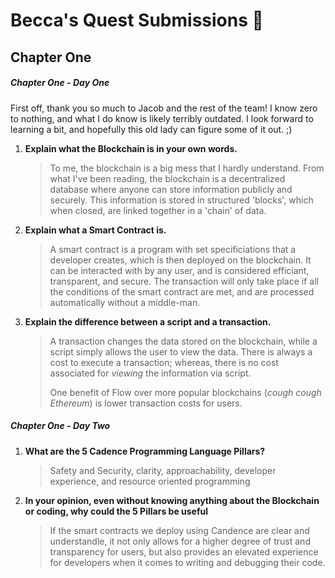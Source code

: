 # Becca's Quest Submissions 🥂

## Chapter One
##### Chapter One - Day One
First off, thank you so much to Jacob and the rest of the team! I know zero to nothing, and what I do know is likely terribly outdated. I look forward to learning a bit, and hopefully this old lady can figure some of it out. ;)
<ol>
 <li><b>Explain what the Blockchain is in your own words.</b>
   <blockquote>
    <p>To me, the blockchain is a big mess that I hardly understand. From what I've been reading, the blockchain is a decentralized database where anyone can store information publicly and securely. This information is stored in structured 'blocks', which when closed, are linked together in a 'chain' of data.</p>
   </blockquote>
  
 <li><b>Explain what a Smart Contract is.</b>
   <blockquote>
    <p>A smart contract is a program with set specificiations that a developer creates, which is then deployed on the blockchain. It can be interacted with by any user, and is considered efficiant, transparent, and secure. The transaction will only take place if all the conditions of the smart contract are met, and are processed automatically without a middle-man.</p>
   </blockquote>
   
   <li><b>Explain the difference between a script and a transaction.</b>
  <blockquote>
    <p>A transaction changes the data stored on the blockchain, while a script simply allows the user to view the data. There is always a cost to execute a transaction; whereas, there is no cost associated for <i>viewing</i> the information via script.</p> One benefit of Flow over more popular blockchains (<i>cough cough Ethereum</i>) is lower transaction costs for users. 
   </blockquote>
    

  </li>
</ol>

##### Chapter One - Day Two
<ol>
  <li><b>What are the 5 Cadence Programming Language Pillars?</b>
    <blockquote>
    <p>Safety and Security, clarity, approachability, developer experience, and resource oriented programming</p>
  </blockquote>
    <li><b>In your opinion, even without knowing anything about the Blockchain or coding, why could the 5 Pillars be useful</b>
      <blockquote>If the smart contracts we deploy using Candence are clear and understandle, it not only allows for a higher degree of trust and transparency for users, but also provides an elevated experience for developers when it comes to writing and debugging their code. 
        </blockquote>
          </li>
        </ol>
